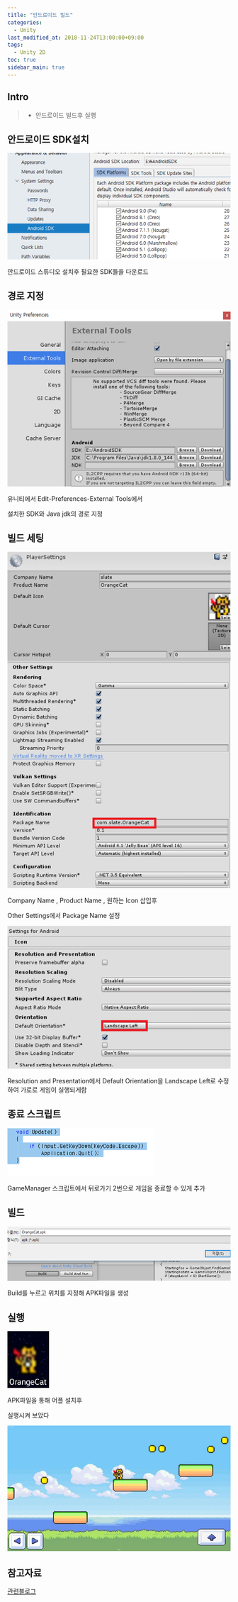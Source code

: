 ```yaml
---
title: "안드로이드 빌드"
categories: 
  - Unity
last_modified_at: 2018-11-24T13:00:00+09:00
tags: 
  - Unity 2D
toc: true
sidebar_main: true
---
```


## Intro

> - 안드로이드 빌드후 실행

## 안드로이드 SDK설치

![2](https://github.com/lesslate/lesslate.github.io/blob/master/assets/img/Unity/package/2.png?raw=true)

안드로이드 스튜디오 설치후 필요한 SDK들을 다운로드

## 경로 지정

![1](https://github.com/lesslate/lesslate.github.io/blob/master/assets/img/Unity/package/1.png?raw=true)

유니티에서 Edit-Preferences-External Tools에서

설치한 SDK와 Java jdk의 경로 지정

## 빌드 세팅

![3](https://github.com/lesslate/lesslate.github.io/blob/master/assets/img/Unity/package/3.png?raw=true)

Company Name , Product Name , 원하는 Icon 삽입후

Other Settings에서 Package Name 설정


![4](https://github.com/lesslate/lesslate.github.io/blob/master/assets/img/Unity/package/4.png?raw=true)

Resolution and Presentation에서 Default Orientation을 Landscape Left로 수정하여
가로로 게임이 실행되게함

## 종료 스크립트

![5](https://github.com/lesslate/lesslate.github.io/blob/master/assets/img/Unity/package/5.png?raw=true)

GameManager 스크립트에서 뒤로가기 2번으로 게임을 종료할 수 있게 추가


## 빌드

![6](https://github.com/lesslate/lesslate.github.io/blob/master/assets/img/Unity/package/6.png?raw=true)

Build를 누르고 위치를 지정해 APK파일을 생성


## 실행

![7](https://github.com/lesslate/lesslate.github.io/blob/master/assets/img/Unity/package/7.png?raw=true)

APK파일을 통해 어플 설치후

실행시켜 보았다


![8](https://github.com/lesslate/lesslate.github.io/blob/master/assets/img/Unity/package/8.png?raw=true)


## 참고자료

[관련블로그](http://blog.naver.com/PostView.nhn?blogId=gold_metal&logNo=220895584914&categoryNo=40&parentCategoryNo=0&viewDate=&currentPage=1&postListTopCurrentPage=1&from=postView&userTopListOpen=true&userTopListCount=5&userTopListManageOpen=false&userTopListCurrentPage=1)